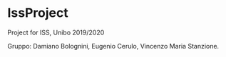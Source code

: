 # IssProject
Project for ISS, Unibo 2019/2020

Gruppo:
  Damiano Bolognini,
  Eugenio Cerulo,
  Vincenzo Maria Stanzione.
